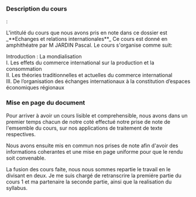 <h3>Description du cours</h3> : 
<p> 
L'intitulé du cours que nous avons pris en note dans ce dossier est _**Echanges et relations internationales**_   
Ce cours est donné en amphithéatre par M JARDIN Pascal.  
Le cours s'organise comme suit:</p>

Introduction : La mondialisation  
I. Les effets du commerce international sur la production et la consommation  
II. Les théories traditionnelles et actuelles du commerce international  
III. De l’organisation des échanges internationaux à la constitution d’espaces économiques régionaux 

<h3>Mise en page du document</h3>
<p>Pour arriver à avoir un cours lisible et comprehensible, nous avons dans un premier temps chacun de notre coté effectué notre prise de note de l'emsemble du cours, sur nos applications de traitement de texte respectives.</p>
<P>Nous avons ensuite mis en commun nos prises de note afin d'avoir des informations coherantes et une mise en page uniforme pour que le rendu soit convenable.</P> 
<p>La fusion des cours faite, nous nous sommes repartie le travail en le divisant en deux. Je me suis chargé de retranscrire la premiére partie du cours 1 et ma partenaire la seconde partie, ainsi que la realisation du syllabus.</p>